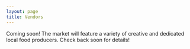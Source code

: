 ```yaml
---
layout: page
title: Vendors
---
```


Coming soon! The market will feature a variety of creative and dedicated local food producers. Check back soon for details!
